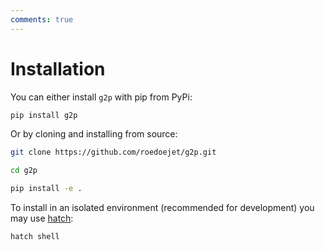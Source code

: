```yaml
---
comments: true
---
```


# Installation

You can either install `g2p` with pip from PyPi:

```bash
pip install g2p
```

Or by cloning and installing from source:

```bash
git clone https://github.com/roedoejet/g2p.git

cd g2p

pip install -e .
```

To install in an isolated environment (recommended for development)
you may use [hatch](https://hatch.pypa.io/latest/):

```
hatch shell
```
